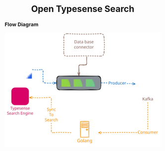 <div style="text-align: center; font-size: 28px; font-weight: bold">
    Open Typesense Search
</div>

### Flow Diagram

<img src="./img/flow.svg" alt="flow">
